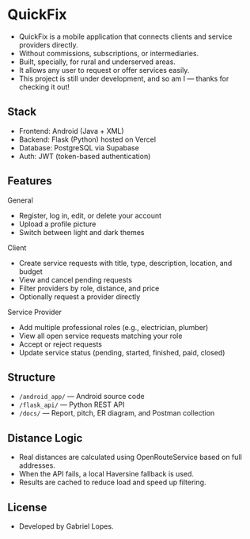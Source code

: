 # QuickFix

- QuickFix is a mobile application that connects clients and service providers directly.
- Without commissions, subscriptions, or intermediaries.
- Built, specially, for rural and underserved areas.
- It allows any user to request or offer services easily.
- This project is still under development, and so am I — thanks for checking it out!

## Stack

- Frontend: Android (Java + XML)
- Backend: Flask (Python) hosted on Vercel
- Database: PostgreSQL via Supabase
- Auth: JWT (token-based authentication)

## Features

General
- Register, log in, edit, or delete your account
- Upload a profile picture
- Switch between light and dark themes

Client
- Create service requests with title, type, description, location, and budget
- View and cancel pending requests
- Filter providers by role, distance, and price
- Optionally request a provider directly

Service Provider
- Add multiple professional roles (e.g., electrician, plumber)
- View all open service requests matching your role
- Accept or reject requests
- Update service status (pending, started, finished, paid, closed)

## Structure

- `/android_app/` — Android source code
- `/flask_api/` — Python REST API
- `/docs/` — Report, pitch, ER diagram, and Postman collection

## Distance Logic

- Real distances are calculated using OpenRouteService based on full addresses.
- When the API fails, a local Haversine fallback is used.
- Results are cached to reduce load and speed up filtering.

## License

- Developed by Gabriel Lopes.
